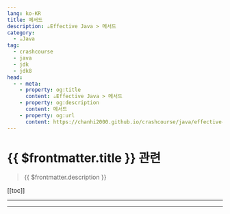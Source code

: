 ```yaml
---
lang: ko-KR
title: 메서드
description: ☕️Effective Java > 메서드
category: 
  - ☕️Java
tag: 
  - crashcourse
  - java
  - jdk
  - jdk8
head:
  - - meta:
    - property: og:title
      content: ☕️Effective Java > 메서드
    - property: og:description
      content: 메서드
    - property: og:url
      content: https://chanhi2000.github.io/crashcourse/java/effective-java/07-methods.html
---
```


# {{ $frontmatter.title }} 관련

> {{ $frontmatter.description }}

[[toc]]

---

<!-- https://yangbongsoo.gitbook.io/study/effective-java/methods -->

<!-- 

이 챕터는 메서드 디자인에 대해서 다룬다. parameter와 return value를 어떻게 다뤄야하는지, 메서드 시그니처를 어떻게 디자인해야 하는지 그리고 어떻게 문서화하는지.
규칙 49 : 파라미터 유효성을 검사하라(Check parameters for validity)
메서드나 생성자를 구현할 때는 받을 수 있는 파라미터에 제한이 있는지 따져봐야 한다(예를 들어 index값은 음수면 안되거나, 객체 참조는 null이면 안되거나). 그리고 제한이 있다면 그 사실을 문서에 남기고 메서드 앞부분에서 검사하도록 해야 한다. 오류는 가급적 빨리 탐지해야한다.
만약 파라미터 유효성을 검사하지 않으면 몇 가지 문제가 생길 수 있다. 처리 도중에 이상한 예외를 내면서 죽어버리는 것이 그 첫 번째이고, 실행이 제대로 되는 것 같기는 한데 잘못된 결과가 나오는 것이 그 두번째다. 최고로 심각한 유형의 문제는, 메서드가 정상적으로 반환값을 내기는 하지만 어떤 객체의 상태가 비정상적으로 바뀌는 경우다. 그러면 나중에 해당 메서드와는 아무 상관도 없는 부분에서 오류가 뜨는데, 그 시간과 위치는 프로그램을 실행할 때마다 바뀐다. 다시 말해, 파라미터 검사를 안하면 규칙76 실패 원자성(failure atomicity)을 위반할 수 있다.
public이나 protected 메서드라면, 파라미터 유효성이 위반되었을 경우에 발생하는 예외를 Javadoc의 @throws 태그를 사용해서 문서화해라. 보통 IllegalArgumentException, IndexOutOfBoundsException, NullPointerException이 이용된다.
    /**
     *
     * @param m mod 연산을 수행할 값. 반드시 양수
     * @return this mod m
     * @throws ArithmeticException (m <= 0일 때)
     */
    public BigInteger mod(BigInteger m) {
        if (m.signum() <= 0) {
            throw new ArithmeticException("Modulus <= 0: " + m);

            // 계산 수행
        }
    }
여기서 doc 코멘트에 "mod 메서드는 파라미터 m이 null일 때 NullPointerException을 throw한다"라는 말이 없음에 주목해라. NullPointerException 예외는 BigInteger 클래스 doc에 코멘트되어 있다. 그러므로 클래스 레벨에 언급된 예외 코멘트를 개별 메서드에 문서화하는것을 피해라.
java7에서 추가된 Objects.requireNonNull(m, "m must not be null");은 유연하고 편리하다. null 체크를 수동으로 더이상 수행할 필요 없다.
 java9에서 java.util.Objects에 range-checking facility가 추가되었다. checkFromIndexSize, checkFromToIndex, checkIndex 3개의 메서드로 구성된다. 이 facility는 null-checking 메서드만큼 유연하진 않다. 사용자만의 디테일한 예외 메세지도 추가할 수 없다. 리스트 및 배열 인덱스에서만 사용되도록 설계됐다. 그리고 닫힌 범위(양쪽 끝점을 포함)는 처리하지 않는다. 그러나 그것이 필요한 것이면 도움이 된다.
public이 아닌 메서드라면 패키지 개발자가 메서드 호출이 이루어지는 상황을 통제할 수 있으므로 항상 유효한 파라미터가 전달될 것으로 생각할 수 있다. 따라서 일반적으로 파라미터 유효성을 검사할 때 확증문(assertion)을 이용한다.
// 재귀적으로 정렬하는 private 도움 함수 
private static void sort(long a[], int offset, int length) {
    assert a != null;
    assert offset >= 0 && offset <= a.length;
    assert length >=0 && length <= a.length - offset;
    … // 계산 수행 
}
확증문은 클라이언트가 패키지를 어떻게 이용하건 확증 조건은 항상 참이 되어야 한다고 주장하는 것이다. 통상적인 유효성검사와는 달리, 확증문은 확증 조건이 만족되지 않으면 AssertionError를 낸다. 또한 통상의 유효성 검사와는 달리, 활성화되지 않은 확증문은 실행되지 않으므로 비용이 0이다. 확증문을 활성화시키려면 java 인터프리터에 -ea(또는 -enableassertions) 옵션을 주어야 한다.
호출된 메서드에서 바로 이용하진 않지만 나중을 위해 보관되는 파라미터의 유효성을 검사하는 것은 특히 중요하다.
    static List<Integer> intArrayAsList(int[] a) {
        Objects.requireNonNull(a);

        return new AbstractList<Integer>() {

            @Override
            public Integer get(int i) {
                return a[i];
            }

            @Override
            public Integer set(int i, Integer val) {
                int oldVal = a[i];
                a[i] = val;
                return oldVal;
            }

            @Override
            public int size() {
                return a.length;
            }
        };
    }
intArrayAsList 메서드는 파라미터로 받은 int 배열에 대한 List view를 반환한다. 해당 메서드의 클라이언트가 null을 전달하면 해당 메서드는 NullPointerException을 발생시키는데 null인 경우를 명시적으로 검사하기 때문이다. 이 검사를 생략했다면 해당 메서드는 새롭게 만들어진 List 객체에 대한 참조를 반환했을 것이다. 그리고 클라이언트가 해당 리스트를 사용하려는 순간 NullPointerException가 일어났을 것이다. 예외가 일어났을 때, 그 List 객체가 대체 어디서 온 것인지 추적하기 어려울 것이다. 따라서 디버깅은 더욱 까다로워진다.
생성자는 나중을 위해 보관될 파라미터의 유효성을 반드시 검사해야 한다는 원칙의 특별한 경우에 해당한다. 클래스 불변식(invariant)을 위반하는 객체가 만들어지는 것을 막으려면, 생성자에 전달되는 파라미터의 유효성을 반드시 검사해야 한다. cf) 불변 클래스는 설계, 구현이 쉽다. 객체의 상태를 변경하는 어떤 메서드도 제공안한다. 모든 필드는 fianl. 상속 불가. private 선언.
메서드가 실제 계산을 수행하기 전에 파라미터를 반드시 검사해야 한다는 원칙에도 예외는 있다. 그 중 가장 중요한 것은 유효성 검사를 실행하는 오버헤드가 너무 크거나 비현실적이고, 계산 과정에서 유효성 검사가 자연스럽게 이루어지는 경우다. 예를 들어, Collections.sort(List)처럼 객체 리스트를 정렬하는 메서드를 생각해 보자. 리스트 내의 모든 객체는 서로 비교 가능해야 한다. 리스트를 정렬하는 과정에서 리스트 내의 모든 객체는 비교된다. 비교 가능하지 않은 객체가 포함되어 있다면 비교 도중에 ClassCastException이 발생할 것이다. 따라서 정렬 전에 모든 객체가 서로 비교 가능한지 검사하는 것은 의미가 없다. 하지만 주의할 것은, 이런 형태의 암묵적인 유효성 검사 방법에 지나치게 기대다 보면 '규칙 76의 실패 원자성'을 잃게 된다는 점이다.
때로는 계산 과정에서 암묵적으로 유효성 검사가 이루어지기는 하는데, 검사가 실패했을 때 엉뚱한 예외가 던져지는 경우가 있다. 계산 도중에 파라미터값이 잘못되어 발생하는 예외가 메서드 문서에 명시된 예외와 다를 수 있다는 것이다. 그런 일이 생기면 예외 변환(exception translation) 숙어를 사용해서(규칙 73) 메서드 문서에 명시된 예외로 변환해야 한다.
이번 절에서 다룬 내용을 잘못 받아들여 "파라미터에 제약을 두는 것은 바람직하다"고 믿어버리면 곤란하다. 메서드는 가능하면 일반적으로 적용될 수 있도록 설계해야 한다. 메서드가 받을 수 있는 읹에 제약이 적으면 적을수록 더 좋다.
규칙 50 : 필요하다면 방어적 복사본을 만들라
여러분이 만드는 클래스의 클라이언트가 불변식을 망가뜨리기 위해 최선을 다할 것이라는 가정하에, 방어적으로 프로그래밍해야 한다. 아래의 클래스는 기간을 나타내는 객체에 대한 변경 불가능 클래스다.
//변경 불가능성이 보장되지 않는 변경 불가능 클래스 
public fianl class Period{
    private final Date start; // 기간의 시작 지점
    private final Date end;  // 기간의 끝 지점. start보다 작은 값일 수 없다. 

    //@throws IllegalArgumentException start가 end보다 뒤면 발생
    //@throws NullPointerException start나 end가 null이면 발생 

    public Period(Date start, Date end){
        if(start.compareTo(end) > 0)
            throw new IllegalArgumentException(start + “after” + end);
        this.start = start;
        this.end = end;
    }

    public Date start(){
        return start;
    }

    public Date end(){
        return end;
    }

    … // 이하 생략

}
얼핏 변경이 불가능한 것으로 보이고, 기간 시작점이 기간 끝점 이후일 수 없다는 불변식도 만족되는 것처럼 보인다. 하지만 Date가 변경 가능 클래스라는 점을 이용하면 불변식을 깨트릴 수 있다.
// Period 객체의 내부 구조를 공격
Date start = new Date();
Date end = new Date();
Period p = new Period(start, end);
end.setYear(78); // p의 내부를 변경 !
따라서 Period 객체의 내부를 보호하려면 생성자로 전달되는 변경 가능 객체를 반드시 방어적으로 복사해서 그 복사본을 Period 객체의 컴포넌트로 이용해야 한다.
// 수정된 생성자 - 인자를 방어적으로 복사함
public Period(Date start, Date end){
    this.start = new Date(start.getTime());
    this.end = new Date(end.getTime());

    if(this.start.compareTo(this.end) > 0)
        throw new IllegalArgumentException(this.start + “after” + this.end);

}
인자의 유효성을 검사하기 전에 방어적 복사본을 만들었다는 것에 유의하자. 유효성 검사는 복사본에 대해서 시행한다. 자연스러워 보이지 않을지도 모르나, 필요한 절차다. 인자를 검사한 직후 복사본이 만들어지기 직전까지의 시간, 그러니까 “취약 구간” 동안에 다른 스레드가 인자를 변경해 버리는 일을 막기 위한 것이다. (TICTOU 공격)
방어적 복사본을 만들 때 Date의 clone 메서드를 이용하지 않았다. Date 클래스는 final 클래스가 아니므로, clone 메서드가 반드시 java.util.Date 객체를 반환할 거라는 보장이 없다. 공격을 위해 특별히 설계된 하위 클래스 객체가 반환될 수도 있다. 이런 공격을 막으려면 인자로 전달된 객체의 자료형이 제 3자가 계승할 수 있는 자료형일 경우, 방어적 복사본을 만들 때 clone을 사용하지 않도록 해야 한다.
접근자를 통한 공격
 위의 생성자를 사용하면 생성자 인자를 통한 공격은 막을 수 있으나 접근자를 통한 공격은 막을 수 없다. 접근자를 호출하여 얻은 객체를 통해 Period 객체 내부를 변경할 수 있기 때문이다.
// Period 객체 내부를 노린 두 번째 공격 형태
Date start = new Date();
Date end = new Date();
Period p = new Period(start, end);
p.end().setYear(78); // p의 내부를 변경 !
이런 공격을 막으려면 변경 가능 내부 필드에 대한 방어적 복사본을 반환하도록 접근자를 수정해야 한다.
// 수정된 접근자 - 내부 필드의 방어적 복사본 생성 
public Date start(){
    return new Date(start.getTime());
}

public Date end(){
    return new Date(end.getTime());
}
이렇게 수정하고 나면 Period는 진정한 변경 불가능 클래스가 된다. 객체 안에 확실히 캡슐화된 필드가 된 것이다.
방어적 복사는 변경 불가능 클래스에서만 쓰이는 기법이 아니다. 클라이언트가 제공한 객체를 내부 자료 구조에 반영하는 생성자나 메서드에는 사용 가능하다. 예를 들어, 클라이언트가 제공한 객체 참조를 내부 Set 객체의 요소로 추가해야 하거나 내부 Map 객체의 키로 써야 하는 경우, 삽입된 객체가 나중에 변경된다면 집합이나 맵의 불변식은 깨지고 말 것이다.
방어적 복사본을 만들도록 하면 성능에서 손해를 보기 때문에, 적절치 않을 때도 있다. 클라이언트가 같은 패키지 안에 있다거나 하는 이유로, 클라이언트가 객체의 내부 상태를 변경하려 하지 않는다는 것이 확실하다면 방어적 복사본은 만들지 않아도 될 것이다. 여기서 배워야 할 진짜 교훈은, 객체의 컴포넌트로는 가능하다면 변경 불가능 객체를 사용해야 한다는 것이다. 그래야 방어적 복사본에 대해서는 신경 쓸 필요가 없어지기 때문이다.
규칙 51 : 메서드 시그니처는 신중하게 설계해라
메서드 이름은 신중하게 고르라.
 편의 메서드를 제공하는 데 너무 열 올리지 마라. 클래스에 메서드가 너무 많으면 학습, 사용, 테스트, 유지보수 등의 모든 측면에서 어렵다.
 인수 리스트(parameter list)를 길게 만들지 마라. 4개 이하가 되도록 애쓰라. 긴 인자 리스트를 짧게 줄이는 방법으로는 첫째, 여러 메서드로 나누는 방법이 있고 둘째, 도움 클래스를 만들어 인자들을 그룹별로 나누는 것이다. 보통 이 도움 클래스들은 static 멤버 클래스다(자주 등장하는 일련의 인자들이 어떤 별도 개체를 나타낼 때 쓰면 좋다). 셋째, 빌더 패턴이 있다.
 인자의 자료형으로는 클래스보다 인터페이스가 좋다.
 인자 자료형으로 boolean을 쓰는 것보다는, 원소가 2개인 enum 자료형을 쓰는 것이 낫다. 

규칙 52 : 오버로딩할 때는 주의하라
아래의 프로그램 목적은 컬렉션을 종류별로(집합이냐, 리스트냐, 아니면 다른 종류의 컬렉션이냐) 분류하는 것이다.
//잘못된 프로그램
public class CollectionClassifier {
    public static String classify(Set<?> s){
        return "Set";
    }

    public static String classify(List<?> lst){
        return "List";
    }

    public static String classify(Collection<?> lst){
        return "Unknown Collection";
    }

    public static void main(String[] args){
        Collection<?>[] collections = {
                new HashSet<String>(),
                new ArrayList<BigInteger>(),
                new HashMap<String, String>().values()
        };

        for(Collection<?> c : collections)
            System.out.println(classify(c));
    }
}
이 프로그램이 Set, List, Unkwon Collection을 순서대로 출력하지 않을까 기대하겠지만 실제로는 Unknown Collection을 세 번 출력한다. 그 이유는 classify 메서드가 오버로딩되어 있으며, 오버로딩된 메서드 가운데 어떤 것이 호출될지는 컴파일 시점에 결정되기 때문이다. 루프가 세 번 도는 동안, 인자의 컴파일 시점 자료형은 전부 Collection<?>으로 동일하다. 각 인자의 실행시점 자료형(runtime type)은 전부 다르지만, 선택 과정에는 영향을 끼치지 못한다. 인자의 컴파일 시점 자료형이 Collection<?>이므로 호출되는 것은 항상 classify(Collection<?>) 메서드다.
이 예제 프로그램은 직관과는 반대로 동작한다. 오버로딩된 메서드는 정적(static)으로 선택되지만, 재정의된 메서드는 동적(dynamic)으로 선택되기 때문이다. 재정의된 메서드의 경우 선택 기준은 메서드 호출 대상 객체의 자료형이다. 객체 자료형에 따라 실행 도중에 결정되는 것이다. 그렇다면 재정의된 메서드란 무엇인가? 상위 클래스에 선언된 메서드와 같은 시그니처를 갖는 하위 클래스 메서드가 재정의된 메서드다. 하위 클래스에서 재정의한 메서드를 하위 클래스 객체에 대해 호출하면, 해당 객체의 컴파일 시점 자료형과는 상관없이, 항상 하위 클래스의 재정의 메서드가 호출된다.
class Wine {
    String name() { return "wine";}
}

class SparklingWine extends Wine {
    @Override String name() { return "sparklingWine"; }
}

class Champagne extends SparklingWine{
    @Override String name() { return "champagne"; }
}

public class Overriding {
    public static void main(String[] args) {
        Wine[] wines = {
                new Wine(), new SparklingWine(), new Champagne()
        };

        for(Wine wine : wines)
            System.out.println(wine.name());
    }
}
name 메서드는 Wine 클래스에 선언되어 있고, sparklingWine과 Champagne은 그 메서드를 재정의한다. 기대대로 위의 프로그램은 순서대로 출력한다. 순환문의 매 루프마다 객체의 컴파일 시점 자료형은 항상 Wine이었는데도 말이다. 재정의 메서드 가운데 하나를 선택할 때 객체의 컴파일 시점 자료형은 영향을 주지 못한다. 오버로딩에서는 반대로 실행시점 자료형이 아무 영향도 주지 못한다. 실행될 메서드는 컴파일 시에, 인자의 컴파일 시점 자료형만을 근거로 결정된다.
오버로딩은 직관적인 예측에 반하므로 혼란스럽다. 따라서 오버로딩을 사용할 때는 혼란스럽지 않게 주의해야 한다. 혼란을 피하는 안전하고 보수적인 전략은, 같은 수의 인자를 갖는 두 개의 오버로딩 메서드를 API에 포함시키지 않는 것이다. 예를 들어 ObjectOutputStream의 경우를 생각해 보자. 이 메서드들은 writeBoolean(boolean), writeInt(int), writeLong(long) 같이 정의되어 있다. 이런 작명 패턴을 따르면 오버로딩에 비해 어떤 점이 좋을까? 각 메서드에 대응되는 read 메서드를 정의할 수 있게 된다. (readBoolean(), readInt(), readLong() 등을 정의할 수 있게 된다).
하지만 생성자에는 다른 이름을 사용할 수 없다. 생성자가 많다면, 그 생성자들은 항상 오버로딩된다. 그게 문제라면 생성자 대신 정적 팩터리 메서드를 사용하는 옵션을 사용할 수도 있다. 하지만 같은 수의 인자를 받는 오버로딩 메서드가 많더라도, 어떤 오버로딩 메서드가 주어진 인자 집합을 처리할 것인지가 분명히 결정된다면 프로그래머는 혼란을 겪지 않을 것이다. 그 조건은, 두 개의 오버로딩 메서드를 비교했을 때 그 형식 인자 가운데 적어도 하나가 “확실히 다르다”면 만족된다. 확실히 다르다라는 것은 두 자료형을 서로 형변환 할 수 없다면 확실히 다른 것이다. 예를 들어 ArrayList에는 int를 받는 생성자와 Collection을 인자로 받는 생성자가 있다. 어떤 상황에서라도 이 두 생성자 간에 혼란의 여지가 있으리라고는 보기 어렵다.
remove(E) vs remove(int)
 자바 1.5 이전에는 모든 기본 자료형은 참조 자료형과는 확실히 달랐다. 하지만 자동 객체화(autoboxing)라는 기능이 도입된 후 이제는 “확실히 다르다”라고 말할 수 없게 됐다.
public class SetList {
    public static void main(String[] args) {
        Set<Integer> set = new TreeSet<>();
        List<Integer> list = new ArrayList<>();

        for(int i = -3 ; i < 3; i++){
            set.add(i);
            list.add(i);
        }

        for(int i =0; i< 3; i++){
            set.remove(i);
            list.remove(i);
        }
        System.out.println(set + " " + list);
    }
}
결과를 [-3, -2, -1] [-3, -2, -1] 이렇게 기대하지만 실상은 그렇지 않다. [-3, -2, -1] [-2, 0, 2] 가 출력된다. set.remove(i)는 인자의 값을 가진 모든 원소가 제거된다. 하지만 list.remove(i)는 해당 i번째 요소의 원소값을 지우게 된다. 그래서 해결을 하려면 Integer로 형변환하여 올바른 오버로딩을 하거나 Integer.valueOf를 적용해야 한다.
for(int i =0; i< 3; i++){
            set.remove(i);
            // 인자로 들어온 값을 지우고 싶기 때문에 remove(int)가 아닌 remove(E)형태가 되야 한다.
            list.remove(Integer.valueOf(i)); // 아니면 remove((Integer) i);
}
이런 일이 발생하는 원인은, List<E> 인터페이스에 remove(E)와 remove(int)라는 오버로딩 메서드 두 개가 존재하기 때문이다.(remove(E)는 인자로 들어온 값을 지우는 메서드, remove(int)는 인자 position의 값을 지우는 메서드) 제네릭이 도입된 자바 1.5 이전에는 List 인터페이스에 remove(E) 대신 remove(Object)가 있었다. Object와 int는 완전히 다른 자료형이므로 문제가 될 것이 없었다. 하지만 제네릭과 자동 객체화(autoboxing)가 도입되면서, E와 int는 더 이상 완전히 다르다고 말할 수 없게 되었다.
인자 개수가 같은 오버로딩 메서드를 추가하는 것은 일반적으로 피해야 한다. 하지만 특히 생성자에 대해서라면 이 충고를 따를 수 없을 지도 모른다. 그럴 때는, 형변환만 추가하면 같은 인자 집합으로 여러 오버로딩 메서드를 호출할 수 있는 상황은 피하는 것이 좋다.
규칙 53 : varargs는 신중히 사용하라
자바 1.5부터 추가된 varargs 메서드는 가변 인자 메서드라고 부른다. 이 메서드는 지정된 자료형의 인자를 0개 이상 받을 수 있다. 동작 원리는 이렇다. 우선 클라이언트에서 전달한 인자 수에 맞는 배열이 자동 생성되고, 모든 인자가 해당 배열에 대입된다. 그리고 마지막으로 해당 배열이 메서드에 인자로 전달된다.
//varargs의 간단한 사용 예 
static int sum(int… args) {
    int sum = 0;
    for ( int arg : args )
        sum += arg;
    return sum; 
}
그런데 때로는 0 이상이 아니라, 하나 이상의 인자가 필요할 때가 있다. 예를 들어 주어진 int 인자 가운데 최소치를 구해야 한다고 생각해 보자. 아래의 함수는 인자 없이 호출될 수 있다고 생각하면 깔끔하게 구현되지 않는다. 실행시점에 배열 길이를 검사해야만 한다.
// 하나 이상의 인자를 받아야 하는 varargs 메서드를 잘못 구현한 사례
static int min(int … args){
    if(args.length == 0)
        throw new IllegalArgumentException(“Too few arguments”);
    int min = args[0];
    for(int i = 1; i < args.length; i++)
        if(args[i] < min )
            min = args[i];
    return min;
}
그러나 이 방법에는 몇 가지 문제가 있다. 클라이언트가 인자 없이 메서드를 호출하는 것이 가능할 뿐 아니라, 컴파일 시점이 아니라 실행 도중에 오류가 난다는 것이다. 또 한 가지 문제는 보기 흉한 코드라는 것이다. args의 유효성을 검사하는 코드를 명시적으로 넣어야 하고, min을 Integer.MAX_VALUE로 초기화하지 않는 한 for-each 문을 사용할 수도 없다.
다행히 더 좋은 방법이 있다. 메서드가 인자를 두 개 받도록 선언하는 것이다. 하나는 지정된 자료형을 갖는 일반 인자고, 다른 하나는 같은 자료형의 varargs 인자다. 이 해법은 앞서 살펴본 방법의 모든 문제를 해결한다.
// 하나 이상의 인자를 받는 varargs 메서드를 제대로 구현한 사례 
static int min(int firstArg, int … remainingArgs){
    int min = firstArg;
    for (int arg : remainingArgs) 
        if(arg < min)
            min = arg;
    return min; 
}
이 예제로 알 수 있듯, varargs는 임의 개수의 인자를 처리하는 메서드를 만들어야 할 때 효과적이다. varargs가 추가된 것은 자바 1.5부터 플랫폼에 추가된 printf 메서드와, varargs를 이용할 수 있도록 개선된 핵심 리플렉션 기능 때문이다. printf와 리플렉션은 varargs를 엄청나게 많이 이용한다.
Arrays.asList 이 메서드는 원래 여러 인자를 하나의 리스트로 합칠 목적으로 설계된 것이 아니었다. 그래서 varargs가 플랫폼에 추가되었을 때, 아래와 같은 코드를 지원할 수 있도록 Arrays.asList를 수정한 것은 좋은 생각 같았다. List<String> homophones = Arrays.asList(“to”, “too”, “two”); 하지만 배열에 직접 toString을 호출하면 쓸모없는 문자열이 출력된다.
int[] myArr = {11, 22};
System.out.println(Arrays.asList(myArr)); // [[I@64889c4e]
이 숙어는 객체 참조 자료형에 대해서만 동작했고 기본 자료형 값의 배열에 적용하면 원하는 것과 거리가 멀고 쓸모없는 값이 나온다. (자바 1.4에서는 컴파일 조차 안됐지만 1.5에서 Arrays.asList를 varargs 메서드로 바꾼 덕분에 오류나 경고 없이 컴파일 된다.)
int[] digits = {3,1,2,3,4,1,2,6,7,5};
System.out.println(Arrays.asList(digits));  // [[I@4678f83a]

Integer[] digits = {3,1,2,3,4,1,2,6,7,5};
System.out.println(Arrays.asList(digits));  // [3, 1, 2, 3, 4, 1, 2, 6, 7, 5]
기본 자료형에 이런 결과가 나오는 이유에 대해서 알아보자. Arrays.asList 메서드는 객체 참조를 모아 배열로 만드는데, 그 결과로 int 배열 digits에 대한 참조가 담긴 길이 1짜리 배열, 즉 배열의 배열이 만들어진다. List<int[]> 객체가 만들어지는 것이다. 이 리스트에 toString을 호출하면 다시 그 내부의 원소(int 배열)의 toString 메서드가 호출되는데, 방금 본 이상한 문자열은 그렇게 만들어지는 것이다.
그나마 다행인 것은 Arrays.asList를 사용하여 배열을 문자열로 변환하는 숙어는 이제 폐기되었다는 것이다. 뒤이어 나온 숙어는 좀 더 안정적이다. Arrays 클래스에는 어떤 자료형의 배열이라도 문자열로 변환할 수 있도록 설계된 Arrays.toString 메서드가 구비되었다(varargs 메서드가 아니다). Arrays.asList 대신 Arrays.toString을 사용하도록 프로그램을 고치면 원하는 결과를 얻을 수 있다.
// 배열을 출력하는 올바른 방법
System.out.println(Arrays.toString(myArr));
varargs는 정말로 임의 개수의 인자를 처리할 수 있는 메서드를 만들어야 할 때만 사용하라. 의심스런 메서드들은 아무 인자 리스트나 받을 수 있는 메서드들이다.
ReturnType1 suspect1 (Object ... args) { }
<T> ReturnType2 suspect2 (T ... args) { }
규칙 54 : null 대신 empty 배열이나 컬렉션을 반환하라
아래와 같이 정의된 메서드는 어렵지 않게 만날 수 있다.
private final List<Cheese> cheeseInStock = …;

//@return 재고가 남은 모든 치즈를 반환. 치즈가 남지 않았을 때는 null을 반환
public List<Cheese> getCheeses() {
    return cheeseInStock.isEmpty() ? null
        : new ArrayList<>(cheeseInStock);
}
그런데 치즈 재고가 없는 상황을 특별하게 처리하도록 강제하는 코드는 바람직하지 않다. 클라이언트 입장에서는 null이 반환될 때를 대비한 코드를 만들어야 하기 때문이다. 아래의 예를 보자.
List<Cheese> cheeses = shop.getCheeses();
if(cheeses != null && cheeses.contains(Cheese.STILTON))
    System.out.println("Jolly good, just the thing.");
빈배열이나 컬렉션을 반환하는 대신에 null을 반환하는 메서드를 사용하면 이런 상황을 겪게 된다. 이런 메서드는 오류를 쉽게 유발한다. 클라이언트가 null 처리를 잊어버릴 수 있기 때문이다.
배열 할당 비용을 피할 수 있으니 null을 반환해야 바람직한 것 아니냐는 주장도 있을 수 있으나, 이 주장은 두 가지 측면에서 틀렸다. 프로파일링 결과로 해당 메서드가 성능 저하의 주범이라는 것이 밝혀지지 않는 한, 그런 수준까지 성능 걱정을 하는 것은 바람직하지 않다는 것이 첫 번째다. 두 번째는 할당 없이 빈 컬렉션이나 배열을 리턴하는게 가능하다.
아래의 코드는 빈 컬렉션을 리턴하는 일반적인 예다.
public List<Cheese> getCheeses() {
    return new ArrayList<>(cheeseInStock);
}
드물 긴하지만 빈 콜렉션을 할당하면 성능에 해를 끼친다는 증거가 있다. immutable 객체가 자유롭게 공유 될 수 있기 때문에 동일한 immutable empty 컬렉션을 반복적으로 반환함으로써 할당을 피할 수있다.
// Optimization - avoids allocating empty collections
public List<Cheese> getCheeses() {
    return cheeseInStock.isEmpty() ? Collections.emptyList()
        : new ArrayList<>(cheeseInStock);
}
set을 반환한다면 Collections.emptySet, map을 반환해야한다면 Collections.emptyMap을 사용하면 된다.
배열의 경우도 똑같다.
// The right way to return a possibly empty array
public Cheese[] getCheeses() {
    return cheeseInStock.toArray(new Cheese[0]);
}
// Optimization - avoids allocating empty arrays
private static final Cheese[] EMPTY_CHEESE_ARRAY = new Cheese[0];

public Cheese[] getCheeses() {
    return cheeseInStock.toArray(EMPTY_CHEESE_ARRAY);
}
최적화 버전에서 모든 toArray 호출에 동일한 빈 배열을 전달한다.이 배열은 cheesesInStock이 비어있을 때마다 getCheeses에서 반환된다. 성능 향상을 위한다고 toArray에 전달된 배열을 미리 할당하면 안된다.
// Don't do this - preallocating the array harms performance!
return cheeseInStock.toArray(new Cheeses[cheeseInStock.size()]);
규칙 55 : Return optionals judiciously
규칙 56 : 모든 API 요소에 문서화 주석을 달라
좋은 API 문서를 만들려면 API에 포함된 모든 클래스, 인터페이스, 생성자, 메서드, 그리고 필드 선언에 문서화 주석을 달아야 한다. 직렬화가 가능한 클래스라면 직렬화 형식도 밝혀야 한다.
메서드 주석 메서드에 대한 무서화 주석은 메서드와 클라이언트 사이의 규약을 간명하게 설명해야 한다. 계승을 위해 설계된 메서드가 아니라면 메서드가 무엇을 하는지를 설명해야지 어떻게 그 일을 하는지를 설명해서는 안된다. 아울러 문서화 주석에는 해당 메서드의 모든 선행조건과 후행조건을 나열해야 한다. 선행조건은 클라이언트가 메서드를 호출하려면 반드시 참이 되어야 하는 조건들이다. 후행조건은 메서드 실행이 성공적으로 끝난 다음에 만족되어야 하는 조건들이다. 보통 선행조건은 무점검 예외(unchecked exception)에 대한 @throws 태그를 통해 암묵적으로 기술한다. 관계된 인자의 @param 태그를 통해 명시할 수도 있다.
선행조건과 후행조건 외에도, 메서드는 부작용(side effect)에 대해서도 문서화 해야한다. 예를 들어 어떤 메서드가 후면 스레드(background thread)를 실행한다면 문서에는 그 사실이 명시되어야 한다.
관습상 @param, @return, @throws 태그 다음에 오는 구나 절에는 마침표를 찍지 않는다.
/**
 * Returns the element at the specified position in this list
 * 
 * <p>This method is <i>not</i> guaranteed to run in constant time. In some implementations it may run in time proportional to the element position.
 *
 * @param index index of element to return; must be
 *              non-negative and less than the size of this list
 * @return the element at the specified position in this list
 * @throws IndexOutOfBoundsException if the index is out of range
 *         ({@code index < 0 || index >= this.size()})
 */
E get(int indxe);
주석에 HTML 태그<p> <i>가 사용되었다는 것에 유의하자. Javadoc 유틸리티는 문서화 주석을 HTML 문서로 변환한다. @throws 절에 폼함된 코드 주변에 {@code} 태그가 사용된 것도 유의하자. 이 태그는 두 가지 일을 한다. 첫 번째는 해당 코드가 코드 서체로 표시되도록 하는 것이고 두 번째는 그 안에 포함된 모든 HTML 마크업이나 Javadoc 태그가 위력을 발휘하지 못하도록 하는 것이다. {@literal} 태그를 사용하면 그 태그 안에 포함된 HTML 마크업이나 Javadoc 태그는 전부 단순 문자로 취급된다. {@code} 태그와 유사하지만, 코드 서체로 표시되지는 않는다는 차이가 있다.
모든 문서화 주석의 첫 번째 “문장”은, 해당 주석에 담긴 내용을 요약한 것이다. 혼란을 막기 위해, 클래스나 인터페이스의 멤버나 생성자들 가운데 요약문이 같은 것은 없어야 한다. 오버로딩을 진행할 때는 특히 주의하라. 같은 요약문을 쓰는 것이 자연스러울 때가 종종 있어서다(하지만 문서화 주석의 경우, 동일한 첫 문장은 곤란하다).
문서화 주석의 요약문은 반드시 완벽한 문장일 필요가 없다. 메서드나 생성자의 경우, 요약문은 메서드가 무슨 일을 하는지 기술하는 완전한 동사구여야 한다. 클래스나 인터페이스의 요약문은 해당 클래스나 인터페이스로 만들어진 객체가 무엇을 나타내는지를 표현하는 명사구여야 한다. 필드의 요약문은 필드가 나타내는 것이 무엇인지를 설명하는 명사구여야 한다.
제네릭, enum, 애노테이션 문서화 주석 제네릭 자료형이나 메서드에 주석을 달 때는 모든 자료형 인자들을 설명해야 한다.
/**
 * An object that maps keys to values. A map cannot contain
 * duplicate keys; each key can map to at most one value.
 *
 * (중간 생략)
 *
 * @param <K> the type of keys maintained by this map
 * @param <V> the type of mapped values 
 */
public interface MyMap<K,V> {
}
enum 자료형에 주석을 달 때는 자료형이나 public 메서드뿐 아니라 상수 각각에도 주석을 달아 주어야 한다.
/**
 * 교향악단에서 쓰이는 악기 종류
 */
public enum OrchestraSection {
    /** 플루트, 클라리넷, 오보에 관한 목관악기.*/ 
    WOODWIND,

    /** 프렌치 혼이나 트럼펫 같은 금관악기. */
    BRASS,

    /** 팀파니나 심벌즈 같은 타악기. */
    PERCUSSION,

    /** 바이올린이나 첼로 같은 현악기. */
    STRING;
}
애노테이션 자료형에 주석을 달 때는 자료형뿐 아니라 모든 멤버에도 주석을 달아야 한다. 멤버에는 마치 필드인 것처럼 명사구 주석을 달라. 자료형 요약문에는 동사구를 써서, 언제 이 자료형을 애노테이션으로 붙어야 하는지 설명하라.
/**
 * 지정된 예외를 반드시 발생시켜야 하는 테스트 메서드임을 명시. 
 */
@Retention(RetentionPolicy.RUNTIME)
@Target(ElementType.METHOD)
public @interface ExceptionTest{

    /**
         * 애노테이션이 붙은 테스트 메서드가 테스트를 통과하기 위해
         * 반드시 발생시켜야 하는 예외. (이 Class 객체가 나타내는 자료형의 
         * 하위 자료형이기만 하면 어떤 예외든 상관없다.)
         */
    Class<? extends Throwable> value();
}

-->

---

<TagLinks />